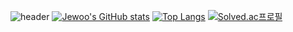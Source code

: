 ![header](https://capsule-render.vercel.app/api?type=wave&color=0066ff&height=300&section=header&text=Jewoo%20Kwak&fontSize=90)
[![Jewoo's GitHub stats](https://github-readme-stats.vercel.app/api?username=jewookwak)](https://github.com/jewookwak/github-readme-stats)
[![Top Langs](https://github-readme-stats.vercel.app/api/top-langs/?username=jewookwak)](https://github.com/jewookwak/github-readme-stats)
[![Solved.ac프로필](http://mazassumnida.wtf/api/v2/generate_badge?boj=jewoo2963)](https://solved.ac/jewoo2963)
